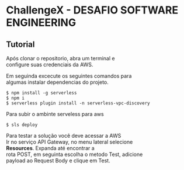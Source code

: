# ChallengeX - DESAFIO SOFTWARE ENGINEERING

## Tutorial
<p> Após clonar o repositorio, abra um terminal e <br>
configure suas credenciais da AWS.</p>
<p>Em seguinda excecute os seguintes comandos para<br>
algumas instalar dependencias do projeto.</p>

``` console
$ npm install -g serverless
$ npm i
$ serverless plugin install -n serverless-vpc-discovery
```
<p>Para subir o ambinte serveless para aws</p>

``` console
$ sls deploy
```
<p> Para testar a solução você deve acessar a AWS<br>
Ir no serviço API Gateway, no menu lateral selecione<br>
<strong>Resources</strong>. Expanda até encontrar a<br>
rota POST, em seguinta escolha o metodo Test, adicione<br>
payload ao Request Body e clique em Test.</p>
